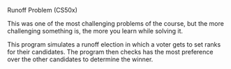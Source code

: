 Runoff Problem (CS50x)

This was one of the most challenging problems of the course, but the more challenging something is, the more you learn while solving it.

This program simulates a runoff election in which a voter gets to set ranks for their candidates. The program then checks has the most preference over the other candidates to determine the winner.